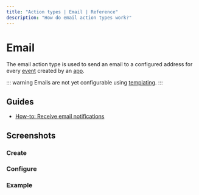 ```yaml
---
title: "Action types | Email | Reference"
description: "How do email action types work?"
---
```


# Email

The email action type is used to send an email to a configured address for every [event](/reference/events/) created by an [app](/reference/apps/).

::: warning
Emails are not yet configurable using [templating](/reference/templating/).
:::

## Guides

* [How-to: Receive email notifications](/how-to/receive-email-notifications/)

## Screenshots

### Create

<CaptionedImage
  src="/images/modals/office-create-action-email.png"
  alt="The 'New action' dialog with the 'Email' action type selected in the Routegy admin app"
  width="75%"
/>

### Configure

<CaptionedImage
  src="/images/modals/office-create-action-email-filled.png"
  alt="The 'New action' dialog with the 'Email' action type configured in the Routegy admin app"
  width="75%"
/>

### Example

<CaptionedImage
  src="/images/actions/personal-office-coffee-machine-email.png"
  alt="An email generated by an interaction with a Routegy app named 'Coffee machine'"
  width="75%"
/>
